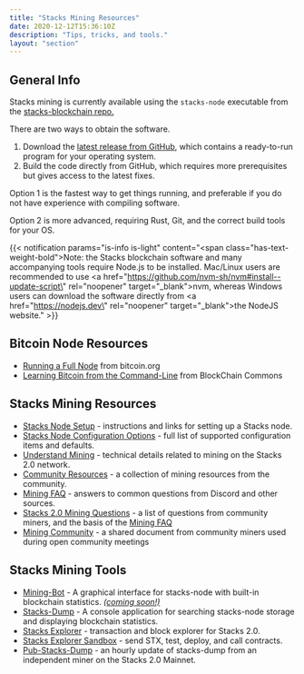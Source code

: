 ```yaml
---
title: "Stacks Mining Resources"
date: 2020-12-12T15:36:10Z
description: "Tips, tricks, and tools."
layout: "section"
---
```


## General Info

Stacks mining is currently available using the `stacks-node` executable from the [stacks-blockchain repo.](https://github.com/blockstack/stacks-blockchain)

There are two ways to obtain the software.

1. Download the [latest release from GitHub](https://github.com/blockstack/stacks-blockchain/releases/latest), which contains a ready-to-run program for your operating system.
2. Build the code directly from GitHub, which requires more prerequisites but gives access to the latest fixes.

Option 1 is the fastest way to get things running, and preferable if you do not have experience with compiling software.

Option 2 is more advanced, requiring Rust, Git, and the correct build tools for your OS.

{{< notification params="is-info is-light"
 content="<span class=\"has-text-weight-bold\">Note:</span> the Stacks blockchain software and many accompanying tools require Node.js to be installed. Mac/Linux users are recommended to use <a href=\"https://github.com/nvm-sh/nvm#install--update-script\" rel=\"noopener\" target=\"_blank\">nvm,</a> whereas Windows users can download the software directly from <a href=\"https://nodejs.dev\" rel=\"noopener\" target=\"_blank\">the NodeJS website.</a>" >}}

## Bitcoin Node Resources

- [Running a Full Node](https://bitcoin.org/en/full-node) from bitcoin.org
- [Learning Bitcoin from the Command-Line](https://github.com/BlockchainCommons/Learning-Bitcoin-from-the-Command-Line/) from BlockChain Commons

## Stacks Mining Resources

- [Stacks Node Setup](/stx-mining/setup) - instructions and links for setting up a Stacks node.
- [Stacks Node Configuration Options](https://docs.blockstack.org/references/stacks-node-configuration) - full list of supported configuration items and defaults.
- [Understand Mining](https://docs.blockstack.org/understand-stacks/mining) - technical details related to mining on the Stacks 2.0 network.
- [Community Resources](/stx-community/#mining) - a collection of mining resources from the community.
- [Mining FAQ](/stx-mining/faq) - answers to common questions from Discord and other sources.
- [Stacks 2.0 Mining Questions](https://paper.dropbox.com/doc/Stacks-2.0-Mining-Questions--BEWhyjHlB2c4WNH5pkvL8bpmAg-63CU2wD4zQsiiU6XPUtlr) - a list of questions from community miners, and the basis of the [Mining FAQ](/stx-mining/faq)
- [Mining Community](https://paper.dropbox.com/doc/Mining-Community--BDlvJZcCd2NpQtx6beGVptijAg-mJbtjhpqzNq9iCZHASFot) - a shared document from community miners used during open community meetings

## Stacks Mining Tools

- [Mining-Bot](https://github.com/Daemon-Technologies/Mining-Bot) - A graphical interface for stacks-node with built-in blockchain statistics. *[(coming soon!)](https://forum.stacks.org/t/update-on-daemons-mining-bot/11646)*
- [Stacks-Dump](https://github.com/psq/stacks-dump) - A console application for searching stacks-node storage and displaying blockchain statistics.
- [Stacks Explorer](http://explorer.stacks.co/) - transaction and block explorer for Stacks 2.0.
- [Stacks Explorer Sandbox](http://explorer.stacks.co/sandbox) - send STX, test, deploy, and call contracts.
- [Pub-Stacks-Dump](https://friedger.github.io/pub-stacks-dump/) - an hourly update of stacks-dump from an independent miner on the Stacks 2.0 Mainnet.

